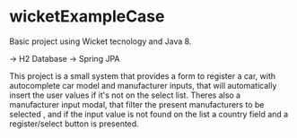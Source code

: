 # wicketExampleCase

Basic project using Wicket tecnology and Java 8.

-> H2 Database
-> Spring JPA


This project is a small system that provides a form to register a car, with autocomplete car model and manufacturer inputs, that will automatically insert the user values if it's not on the select list. 
Theres also a manufacturer input modal, that filter the present manufacturers to be selected , and if the input value is not found on the list a country field and a register/select button is presented.
